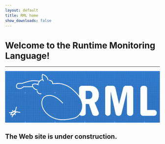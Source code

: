 ```yaml
---
layout: default
title: RML home
show_downloads: false
---
```

# Welcome to the Runtime Monitoring Language!

* * *

![Logo](logo.png)

## The Web site is under construction.


